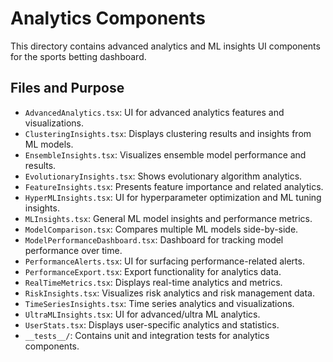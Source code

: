 # Analytics Components

This directory contains advanced analytics and ML insights UI components for the sports betting dashboard.

## Files and Purpose
- `AdvancedAnalytics.tsx`: UI for advanced analytics features and visualizations.
- `ClusteringInsights.tsx`: Displays clustering results and insights from ML models.
- `EnsembleInsights.tsx`: Visualizes ensemble model performance and results.
- `EvolutionaryInsights.tsx`: Shows evolutionary algorithm analytics.
- `FeatureInsights.tsx`: Presents feature importance and related analytics.
- `HyperMLInsights.tsx`: UI for hyperparameter optimization and ML tuning insights.
- `MLInsights.tsx`: General ML model insights and performance metrics.
- `ModelComparison.tsx`: Compares multiple ML models side-by-side.
- `ModelPerformanceDashboard.tsx`: Dashboard for tracking model performance over time.
- `PerformanceAlerts.tsx`: UI for surfacing performance-related alerts.
- `PerformanceExport.tsx`: Export functionality for analytics data.
- `RealTimeMetrics.tsx`: Displays real-time analytics and metrics.
- `RiskInsights.tsx`: Visualizes risk analytics and risk management data.
- `TimeSeriesInsights.tsx`: Time series analytics and visualizations.
- `UltraMLInsights.tsx`: UI for advanced/ultra ML analytics.
- `UserStats.tsx`: Displays user-specific analytics and statistics.
- `__tests__/`: Contains unit and integration tests for analytics components.
